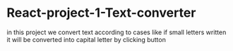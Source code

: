 # React-project-1-Text-converter
in this project we convert text according to cases like if small letters written it will be converted into capital letter by clicking button
